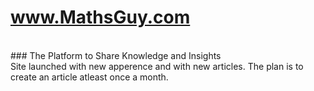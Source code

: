 # www.MathsGuy.com
<br> ### The Platform to Share Knowledge and Insights 
<br> Site launched with new apperence and with new articles. The plan is to create an article atleast once a month. 
